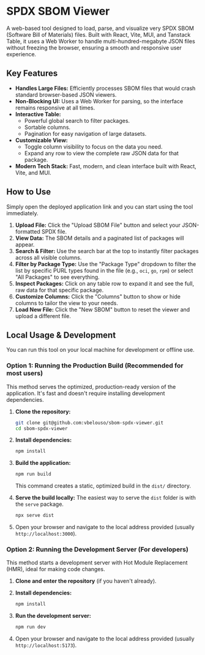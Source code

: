 # SPDX SBOM Viewer

A web-based tool designed to load, parse, and visualize very SPDX SBOM (Software Bill of Materials) files. Built with React, Vite, MUI, and Tanstack Table, it uses a Web Worker to handle multi-hundred-megabyte JSON files without freezing the browser, ensuring a smooth and responsive user experience.

## Key Features

- **Handles Large Files:** Efficiently processes SBOM files that would crash standard browser-based JSON viewers.
- **Non-Blocking UI:** Uses a Web Worker for parsing, so the interface remains responsive at all times.
- **Interactive Table:**
  - Powerful global search to filter packages.
  - Sortable columns.
  - Pagination for easy navigation of large datasets.
- **Customizable View:**
  - Toggle column visibility to focus on the data you need.
  - Expand any row to view the complete raw JSON data for that package.
- **Modern Tech Stack:** Fast, modern, and clean interface built with React, Vite, and MUI.

## How to Use

Simply open the deployed application link and you can start using the tool immediately.

1. **Upload File:** Click the "Upload SBOM File" button and select your JSON-formatted SPDX file.
2. **View Data:** The SBOM details and a paginated list of packages will appear.
3. **Search & Filter:** Use the search bar at the top to instantly filter packages across all visible columns.
4. **Filter by Package Type:** Use the "Package Type" dropdown to filter the list by specific PURL types found in the file (e.g., `oci`, `go`, `rpm`) or select "All Packages" to see everything.
5. **Inspect Packages:** Click on any table row to expand it and see the full, raw data for that specific package.
6. **Customize Columns:** Click the "Columns" button to show or hide columns to tailor the view to your needs.
7. **Load New File:** Click the "New SBOM" button to reset the viewer and upload a different file.

## Local Usage & Development

You can run this tool on your local machine for development or offline use.

### Option 1: Running the Production Build (Recommended for most users)

This method serves the optimized, production-ready version of the application. It's fast and doesn't require installing development dependencies.

1. **Clone the repository:**

   ```sh
   git clone git@github.com:vbelouso/sbom-spdx-viewer.git
   cd sbom-spdx-viewer
   ```

2. **Install dependencies:**

   ```sh
   npm install
   ```

3. **Build the application:**

   ```sh
   npm run build
   ```

   This command creates a static, optimized build in the `dist/` directory.

4. **Serve the build locally:** The easiest way to serve the `dist` folder is with the `serve` package.

   ```sh
   npx serve dist
   ```

5. Open your browser and navigate to the local address provided (usually `http://localhost:3000`).

### Option 2: Running the Development Server (For developers)

This method starts a development server with Hot Module Replacement (HMR), ideal for making code changes.

1. **Clone and enter the repository** (if you haven't already).

2. **Install dependencies:**

   ```sh
   npm install
   ```

3. **Run the development server:**

   ```sh
   npm run dev
   ```

4. Open your browser and navigate to the local address provided (usually `http://localhost:5173`).
